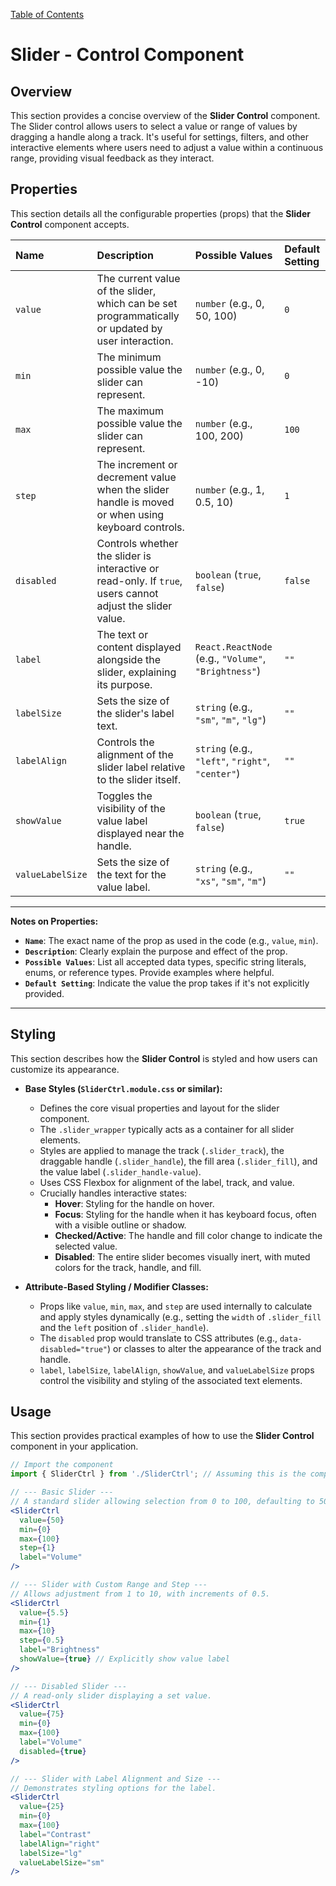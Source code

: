 [Table of Contents](../../toc.md)

# Slider - Control Component

## Overview
This section provides a concise overview of the **Slider Control** component. The Slider control allows users to select a value or range of values by dragging a handle along a track. It's useful for settings, filters, and other interactive elements where users need to adjust a value within a continuous range, providing visual feedback as they interact.

## Properties
This section details all the configurable properties (props) that the **Slider Control** component accepts.

| Name      | Description                                                                                                   | Possible Values                                         | Default Setting |
| :-------- | :------------------------------------------------------------------------------------------------------------ | :------------------------------------------------------ | :-------------- |
| `value`   | The current value of the slider, which can be set programmatically or updated by user interaction.            | `number` (e.g., 0, 50, 100)                             | `0`             |
| `min`     | The minimum possible value the slider can represent.                                                          | `number` (e.g., 0, -10)                                 | `0`             |
| `max`     | The maximum possible value the slider can represent.                                                          | `number` (e.g., 100, 200)                               | `100`           |
| `step`    | The increment or decrement value when the slider handle is moved or when using keyboard controls.             | `number` (e.g., 1, 0.5, 10)                             | `1`             |
| `disabled`| Controls whether the slider is interactive or read-only. If `true`, users cannot adjust the slider value. | `boolean` (`true`, `false`)                             | `false`         |
| `label`   | The text or content displayed alongside the slider, explaining its purpose.                                   | `React.ReactNode` (e.g., `"Volume"`, `"Brightness"`)    | `""`            |
| `labelSize`| Sets the size of the slider's label text.                                                                   | `string` (e.g., `"sm"`, `"m"`, `"lg"`)                  | `""`            |
| `labelAlign`| Controls the alignment of the slider label relative to the slider itself.                                     | `string` (e.g., `"left"`, `"right"`, `"center"`)        | `""`            |
| `showValue`| Toggles the visibility of the value label displayed near the handle.                                          | `boolean` (`true`, `false`)                             | `true`          |
| `valueLabelSize`| Sets the size of the text for the value label.                                                          | `string` (e.g., `"xs"`, `"sm"`, `"m"`)                  | `""`            |

---
**Notes on Properties:**
*   **`Name`**: The exact name of the prop as used in the code (e.g., `value`, `min`).
*   **`Description`**: Clearly explain the purpose and effect of the prop.
*   **`Possible Values`**: List all accepted data types, specific string literals, enums, or reference types. Provide examples where helpful.
*   **`Default Setting`**: Indicate the value the prop takes if it's not explicitly provided.
---

## Styling
This section describes how the **Slider Control** is styled and how users can customize its appearance.

*   **Base Styles (`SliderCtrl.module.css` or similar):**
    *   Defines the core visual properties and layout for the slider component.
    *   The `.slider_wrapper` typically acts as a container for all slider elements.
    *   Styles are applied to manage the track (`.slider_track`), the draggable handle (`.slider_handle`), the fill area (`.slider_fill`), and the value label (`.slider_handle-value`).
    *   Uses CSS Flexbox for alignment of the label, track, and value.
    *   Crucially handles interactive states:
        *   **Hover**: Styling for the handle on hover.
        *   **Focus**: Styling for the handle when it has keyboard focus, often with a visible outline or shadow.
        *   **Checked/Active**: The handle and fill color change to indicate the selected value.
        *   **Disabled**: The entire slider becomes visually inert, with muted colors for the track, handle, and fill.

*   **Attribute-Based Styling / Modifier Classes:**
    *   Props like `value`, `min`, `max`, and `step` are used internally to calculate and apply styles dynamically (e.g., setting the `width` of `.slider_fill` and the `left` position of `.slider_handle`).
    *   The `disabled` prop would translate to CSS attributes (e.g., `data-disabled="true"`) or classes to alter the appearance of the track and handle.
    *   `label`, `labelSize`, `labelAlign`, `showValue`, and `valueLabelSize` props control the visibility and styling of the associated text elements.

## Usage
This section provides practical examples of how to use the **Slider Control** component in your application.

```jsx
// Import the component
import { SliderCtrl } from './SliderCtrl'; // Assuming this is the component name

// --- Basic Slider ---
// A standard slider allowing selection from 0 to 100, defaulting to 50.
<SliderCtrl
  value={50}
  min={0}
  max={100}
  step={1}
  label="Volume"
/>

// --- Slider with Custom Range and Step ---
// Allows adjustment from 1 to 10, with increments of 0.5.
<SliderCtrl
  value={5.5}
  min={1}
  max={10}
  step={0.5}
  label="Brightness"
  showValue={true} // Explicitly show value label
/>

// --- Disabled Slider ---
// A read-only slider displaying a set value.
<SliderCtrl
  value={75}
  min={0}
  max={100}
  label="Volume"
  disabled={true}
/>

// --- Slider with Label Alignment and Size ---
// Demonstrates styling options for the label.
<SliderCtrl
  value={25}
  min={0}
  max={100}
  label="Contrast"
  labelAlign="right"
  labelSize="lg"
  valueLabelSize="sm"
/>
```